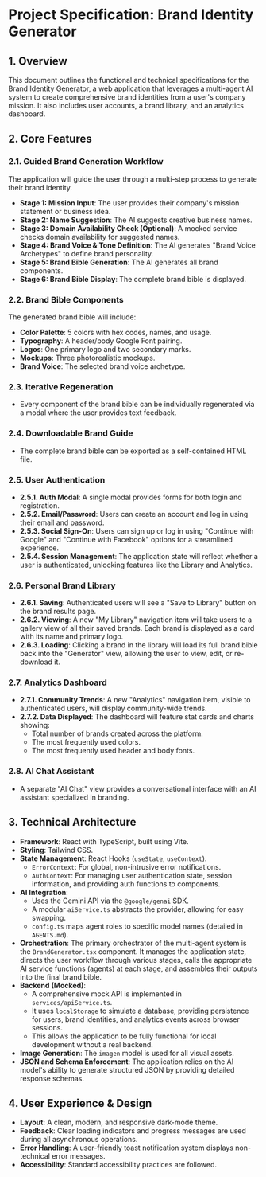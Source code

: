 # Project Specification: Brand Identity Generator

## 1. Overview

This document outlines the functional and technical specifications for the Brand Identity Generator, a web application that leverages a multi-agent AI system to create comprehensive brand identities from a user's company mission. It also includes user accounts, a brand library, and an analytics dashboard.

## 2. Core Features

### 2.1. Guided Brand Generation Workflow

The application will guide the user through a multi-step process to generate their brand identity.

-   **Stage 1: Mission Input**: The user provides their company's mission statement or business idea.
-   **Stage 2: Name Suggestion**: The AI suggests creative business names.
-   **Stage 3: Domain Availability Check (Optional)**: A mocked service checks domain availability for suggested names.
-   **Stage 4: Brand Voice & Tone Definition**: The AI generates "Brand Voice Archetypes" to define brand personality.
-   **Stage 5: Brand Bible Generation**: The AI generates all brand components.
-   **Stage 6: Brand Bible Display**: The complete brand bible is displayed.

### 2.2. Brand Bible Components

The generated brand bible will include:

-   **Color Palette**: 5 colors with hex codes, names, and usage.
-   **Typography**: A header/body Google Font pairing.
-   **Logos**: One primary logo and two secondary marks.
-   **Mockups**: Three photorealistic mockups.
-   **Brand Voice**: The selected brand voice archetype.

### 2.3. Iterative Regeneration

-   Every component of the brand bible can be individually regenerated via a modal where the user provides text feedback.

### 2.4. Downloadable Brand Guide

-   The complete brand bible can be exported as a self-contained HTML file.

### 2.5. User Authentication

-   **2.5.1. Auth Modal**: A single modal provides forms for both login and registration.
-   **2.5.2. Email/Password**: Users can create an account and log in using their email and password.
-   **2.5.3. Social Sign-On**: Users can sign up or log in using "Continue with Google" and "Continue with Facebook" options for a streamlined experience.
-   **2.5.4. Session Management**: The application state will reflect whether a user is authenticated, unlocking features like the Library and Analytics.

### 2.6. Personal Brand Library

-   **2.6.1. Saving**: Authenticated users will see a "Save to Library" button on the brand results page.
-   **2.6.2. Viewing**: A new "My Library" navigation item will take users to a gallery view of all their saved brands. Each brand is displayed as a card with its name and primary logo.
-   **2.6.3. Loading**: Clicking a brand in the library will load its full brand bible back into the "Generator" view, allowing the user to view, edit, or re-download it.

### 2.7. Analytics Dashboard

-   **2.7.1. Community Trends**: A new "Analytics" navigation item, visible to authenticated users, will display community-wide trends.
-   **2.7.2. Data Displayed**: The dashboard will feature stat cards and charts showing:
    -   Total number of brands created across the platform.
    -   The most frequently used colors.
    -   The most frequently used header and body fonts.

### 2.8. AI Chat Assistant

-   A separate "AI Chat" view provides a conversational interface with an AI assistant specialized in branding.

## 3. Technical Architecture

-   **Framework**: React with TypeScript, built using Vite.
-   **Styling**: Tailwind CSS.
-   **State Management**: React Hooks (`useState`, `useContext`).
    -   `ErrorContext`: For global, non-intrusive error notifications.
    -   `AuthContext`: For managing user authentication state, session information, and providing auth functions to components.
-   **AI Integration**:
    -   Uses the Gemini API via the `@google/genai` SDK.
    -   A modular `aiService.ts` abstracts the provider, allowing for easy swapping.
    -   `config.ts` maps agent roles to specific model names (detailed in `AGENTS.md`).
-   **Orchestration**: The primary orchestrator of the multi-agent system is the `BrandGenerator.tsx` component. It manages the application state, directs the user workflow through various stages, calls the appropriate AI service functions (agents) at each stage, and assembles their outputs into the final brand bible.
-   **Backend (Mocked)**:
    -   A comprehensive mock API is implemented in `services/apiService.ts`.
    -   It uses `localStorage` to simulate a database, providing persistence for users, brand identities, and analytics events across browser sessions.
    -   This allows the application to be fully functional for local development without a real backend.
-   **Image Generation**: The `imagen` model is used for all visual assets.
-   **JSON and Schema Enforcement**: The application relies on the AI model's ability to generate structured JSON by providing detailed response schemas.

## 4. User Experience & Design

-   **Layout**: A clean, modern, and responsive dark-mode theme.
-   **Feedback**: Clear loading indicators and progress messages are used during all asynchronous operations.
-   **Error Handling**: A user-friendly toast notification system displays non-technical error messages.
-   **Accessibility**: Standard accessibility practices are followed.